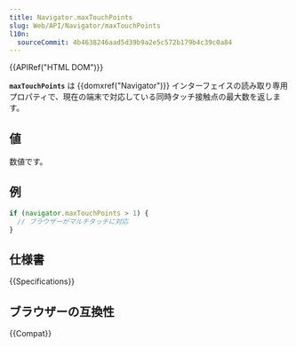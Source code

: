 ```yaml
---
title: Navigator.maxTouchPoints
slug: Web/API/Navigator/maxTouchPoints
l10n:
  sourceCommit: 4b4638246aad5d39b9a2e5c572b179b4c39c0a84
---
```


{{APIRef("HTML DOM")}}

**`maxTouchPoints`** は {{domxref("Navigator")}} インターフェイスの読み取り専用プロパティで、現在の端末で対応している同時タッチ接触点の最大数を返します。

## 値

数値です。

## 例

```js
if (navigator.maxTouchPoints > 1) {
  // ブラウザーがマルチタッチに対応
}
```

## 仕様書

{{Specifications}}

## ブラウザーの互換性

{{Compat}}

